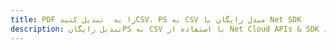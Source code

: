 ---title: PDF را به  تبدیل کنیدCSV، PS به CSV مبدل رایگان یا Net SDKdescription: تبدیل رایگانPS به CSV با استفاده از Net Cloud APIs & SDK همچنین اسناد PDF را در Cloud ایجاد، ویرایش و رندر کنید.---